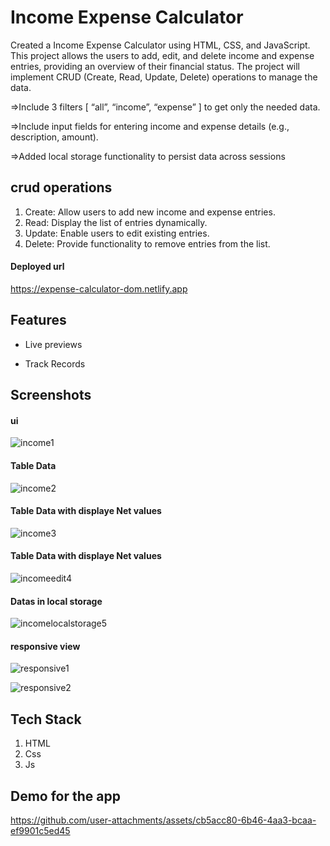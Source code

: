 
# Income Expense Calculator 
Created a  Income Expense Calculator using HTML, CSS, and JavaScript. This project  allows the users to add, edit, and delete income and expense entries, providing an overview of their financial status. The project will implement CRUD (Create, Read, Update, Delete) operations to manage the data.

=>Include 3 filters [ “all”, “income”, “expense” ] to get only the needed data. 

=>Include input fields for entering income and expense details (e.g., description, amount).

=>Added local storage functionality to persist data across sessions
## crud operations

1) Create: Allow users to add new income and expense entries.
2) Read: Display the list of entries dynamically.
3) Update: Enable users to edit existing entries.
4) Delete: Provide functionality to remove entries from the list.

#### Deployed url
https://expense-calculator-dom.netlify.app




## Features


- Live previews

- Track Records


## Screenshots
#### ui

![income1](https://github.com/user-attachments/assets/d6f860cd-5c6d-4fdc-8ad2-84be8a7d53e5)
#### Table Data
![income2](https://github.com/user-attachments/assets/040d26c4-a1b6-477e-bd69-bcc0c3d0ec4f)
#### Table Data with displaye Net values
![income3](https://github.com/user-attachments/assets/1ea5c687-fa06-46e8-b577-b209a9d618b5)
#### Table Data with displaye Net values
![incomeedit4](https://github.com/user-attachments/assets/07c2c6d1-54ac-4662-b45d-540a664e9907)
#### Datas in local storage
![incomelocalstorage5](https://github.com/user-attachments/assets/f2c76027-0051-4758-bce1-82c56e4db5a2)

#### responsive view 
![responsive1](https://github.com/user-attachments/assets/e2d78689-1629-4fe2-a91a-f950fad29c2d)

![responsive2](https://github.com/user-attachments/assets/040cb772-84d4-4135-97a5-ad030297af88)



## Tech Stack
1) HTML
2) Css 
3) Js


## Demo for the app 

https://github.com/user-attachments/assets/cb5acc80-6b46-4aa3-bcaa-ef9901c5ed45
